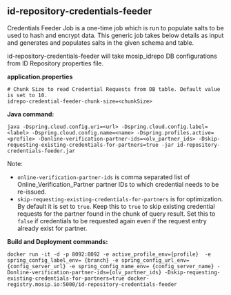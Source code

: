 ## id-repository-credentials-feeder

Credentials Feeder Job is a one-time job which is run to populate salts to be used to hash and encrypt data. This generic job takes below details as input and generates and populates salts in the given schema and table.

id-repository-credentials-feeder will take mosip_idrepo DB configurations from ID Repository properties file.

**application.properties**

```
# Chunk Size to read Credential Requests from DB table. Default value is set to 10.
idrepo-credential-feeder-chunk-size=<chunkSize>

```


**Java command:**

```
java -Dspring.cloud.config.uri=<url> -Dspring.cloud.config.label=<label> -Dspring.cloud.config.name=<name> -Dspring.profiles.active=<profile> -Donline-verification-partner-ids=<olv_partner_ids> -Dskip-requesting-existing-credentials-for-partners=true -jar id-repository-credentials-feeder.jar
```

Note: 
* `online-verification-partner-ids` is comma separated list of Online_Verification_Partner partner IDs to which credential needs to be re-issued.
* `skip-requesting-existing-credentials-for-partners` is for optimization. By default it is set to `true`. Keep this to `true` to skip existing credential requests for the partner found in the chunk of query result. Set this to `false` if credentials to be requested again even if the request entry already exist for partner.

**Build and Deployment commands:**

```
docker run -it -d -p 8092:8092 -e active_profile_env={profile}  -e spring_config_label_env= {branch} -e spring_config_url_env={config_server_url} -e spring_config_name_env= {config_server_name} -Donline-verification-partner-ids={olv_partner_ids} -Dskip-requesting-existing-credentials-for-partners=true docker-registry.mosip.io:5000/id-repository-credentials-feeder

```

